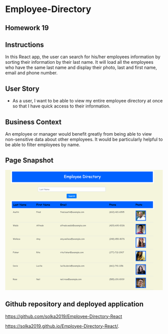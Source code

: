 
# Employee-Directory

##  Homework 19

## Instructions

In this React app, the user can search for his/her employees information by sorting their information by their last name. It will load all the employees who have the same last name and display their photo, last and first name, email and phone number.  

## User Story

* As a user, I want to be able to view my entire employee directory at once so that I have quick access to their information.

## Business Context

An employee or manager would benefit greatly from being able to view non-sensitive data about other employees. It would be particularly helpful to be able to filter employees by name.

## Page Snapshot

![Employee Directory](./public/img/webpage.PNG)

## Github repository and deployed application

https://github.com/solka2019/Employee-Directory-React

https://solka2019.github.io/Employee-Directory-React/.
